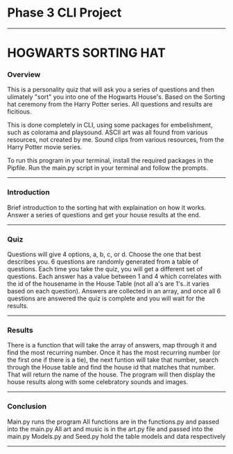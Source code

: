 # Phase 3 CLI Project 

***

# HOGWARTS SORTING HAT



### Overview

This is a personality quiz that will ask you a series of questions and then ulimately "sort" you into one of the Hogwarts House's. Based on the Sorting hat ceremony from the Harry Potter series.
All questions and results are ficitious. 

This is done completely in CLI, using some packages for embelishment, such as colorama and playsound.
ASCII art was all found from various resources, not created by me.
Sound clips from various resources, from the Harry Potter movie series.

To run this program in your terminal, install the required packages in the Pipfile.
Run the main.py script in your terminal and follow the prompts.

*** 

### Introduction

Brief introduction to the sorting hat with explaination on how it works. Answer a series of questions and get your house results at the end.

*** 

### Quiz

Questions will give 4 options, a, b, c, or d. Choose the one that best describes you.
6 questions are randomly generated from a table of questions. Each time you take the quiz, you will get a different set of questions.
Each answer has a value between 1 and 4 which correlates with the id of the housename in the House Table (not all a's are 1's..it varies based on each question).
Answers are collected in an array, and once all 6 questions are answered the quiz is complete and you will wait for the results.

***

### Results

There is a function that will take the array of answers, map through it and find the most recurring number.
Once it has the most recurring number (or the first one if there is a tie), the next funtion will take that number, search through the House table and find the house id that matches that number. That will return the name of the house.
The program will then display the house results along with some celebratory sounds and images.

***

### Conclusion

Main.py runs the program
All functions are in the functions.py and passed into the main.py
All art and music is in the art.py file and passed into the main.py
Models.py and Seed.py hold the table models and data respectively



***


